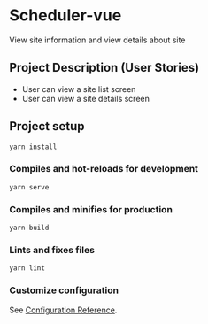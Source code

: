 # Scheduler-vue
 View site information and view details about site 

## Project Description (User Stories)

- User can view a site list screen
- User can view a site details screen


## Project setup
```
yarn install
```

### Compiles and hot-reloads for development
```
yarn serve
```

### Compiles and minifies for production
```
yarn build
```

### Lints and fixes files
```
yarn lint
```

### Customize configuration
See [Configuration Reference](https://cli.vuejs.org/config/).
